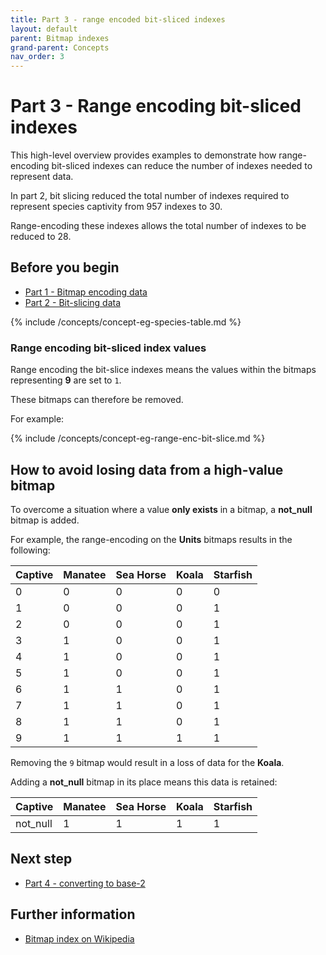 ```yaml
---
title: Part 3 - range encoded bit-sliced indexes
layout: default
parent: Bitmap indexes
grand-parent: Concepts
nav_order: 3
---
```


# Part 3 - Range encoding bit-sliced indexes

This high-level overview provides examples to demonstrate how range-encoding bit-sliced indexes can reduce the number of indexes needed to represent data.

In part 2, bit slicing reduced the total number of indexes required to represent species captivity from 957 indexes to 30.

Range-encoding these indexes allows the total number of indexes to be reduced to 28.

## Before you begin

* [Part 1 - Bitmap encoding data](/docs/concepts/concept-pt1-bitmap-index)
* [Part 2 - Bit-slicing data](/docs/concepts/concept-pt2-bit-slicing)

{% include /concepts/concept-eg-species-table.md %}

### Range encoding bit-sliced index values

Range encoding the bit-slice indexes means the values within the bitmaps representing **9** are set to `1`.

These bitmaps can therefore be removed.

For example:

{% include /concepts/concept-eg-range-enc-bit-slice.md %}

## How to avoid losing data from a high-value bitmap

To overcome a situation where a value **only exists** in a bitmap, a **not_null** bitmap is added.

For example, the range-encoding on the **Units** bitmaps results in the following:

| Captive | Manatee | Sea Horse | Koala | Starfish |
|---|---|---|---|---|
| 0 | 0 | 0 | 0 | 0 |
| 1 | 0 | 0 | 0 | 1 |
| 2 | 0 | 0 | 0 | 1 |
| 3 | 1 | 0 | 0 | 1 |
| 4 | 1 | 0 | 0 | 1 |
| 5 | 1 | 0 | 0 | 1 |
| 6 | 1 | 1 | 0 | 1 |
| 7 | 1 | 1 | 0 | 1 |
| 8 | 1 | 1 | 0 | 1 |
| 9 | 1 | 1 | 1 | 1 |

Removing the `9` bitmap would result in a loss of data for the **Koala**.

Adding a **not_null** bitmap in its place means this data is retained:

| Captive | Manatee | Sea Horse | Koala | Starfish |
|---|---|---|---|---|
| not_null | 1 | 1 | 1 | 1 |

## Next step

* [Part 4 - converting to base-2](/docs/concepts/concept-pt4-base-2)







<!--

References:

https://www.featurebase.com/blog/bitmaps-making-real-time-analytics-real
* bitmap encoding -- https://www.featurebase.com/blog/range-encoded-bitmaps


Garrett diagrams:

* https://app.slack.com/client/T2M810Z29/C059DQTQGLB
* https://app.slack.com/client/T2M810Z29/C059DQTQGLB
-->

## Further information

* [Bitmap index on Wikipedia](https://en.wikipedia.org/wiki/Bitmap_index)

